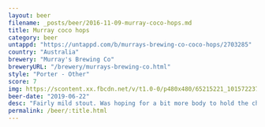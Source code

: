 ```yaml
---
layout: beer
filename: _posts/beer/2016-11-09-murray-coco-hops.md
title: Murray coco hops
category: beer
untappd: "https://untappd.com/b/murrays-brewing-co-coco-hops/2703285"
country: "Australia"
brewery: "Murray's Brewing Co"
breweryURL: "/brewery/murrays-brewing-co.html"
style: "Porter - Other"
score: 7
img: https://scontent.xx.fbcdn.net/v/t1.0-0/p480x480/65215221_10157223728098745_5090184467994116096_n.jpg?_nc_cat=102&_nc_ht=scontent.xx&oh=5aff51217cf3ad0812b9e1ad0713e402&oe=5D7B3B41
beer-date: "2019-06-22"
desc: "Fairly mild stout. Was hoping for a bit more body to hold the chocolate and coconut"
permalink: /beer/:title.html
---
```

